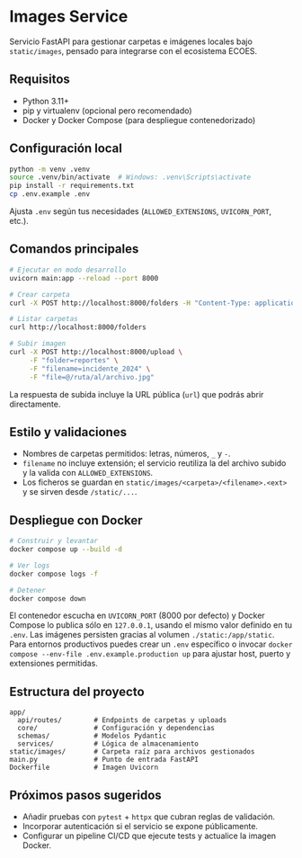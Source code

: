 # Images Service

Servicio FastAPI para gestionar carpetas e imágenes locales bajo `static/images`, pensado para integrarse con el ecosistema ECOES.

## Requisitos
- Python 3.11+
- pip y virtualenv (opcional pero recomendado)
- Docker y Docker Compose (para despliegue contenedorizado)

## Configuración local
```bash
python -m venv .venv
source .venv/bin/activate  # Windows: .venv\Scripts\activate
pip install -r requirements.txt
cp .env.example .env
```
Ajusta `.env` según tus necesidades (`ALLOWED_EXTENSIONS`, `UVICORN_PORT`, etc.).

## Comandos principales
```bash
# Ejecutar en modo desarrollo
uvicorn main:app --reload --port 8000

# Crear carpeta
curl -X POST http://localhost:8000/folders -H "Content-Type: application/json" -d '{"name":"reportes"}'

# Listar carpetas
curl http://localhost:8000/folders

# Subir imagen
curl -X POST http://localhost:8000/upload \
     -F "folder=reportes" \
     -F "filename=incidente_2024" \
     -F "file=@/ruta/al/archivo.jpg"
```
La respuesta de subida incluye la URL pública (`url`) que podrás abrir directamente.

## Estilo y validaciones
- Nombres de carpetas permitidos: letras, números, `_` y `-`.
- `filename` no incluye extensión; el servicio reutiliza la del archivo subido y la valida con `ALLOWED_EXTENSIONS`.
- Los ficheros se guardan en `static/images/<carpeta>/<filename>.<ext>` y se sirven desde `/static/...`.

## Despliegue con Docker
```bash
# Construir y levantar
docker compose up --build -d

# Ver logs
docker compose logs -f

# Detener
docker compose down
```
El contenedor escucha en `UVICORN_PORT` (8000 por defecto) y Docker Compose lo publica sólo en `127.0.0.1`, usando el mismo valor definido en tu `.env`. Las imágenes persisten gracias al volumen `./static:/app/static`.
Para entornos productivos puedes crear un `.env` específico o invocar `docker compose --env-file .env.example.production up` para ajustar host, puerto y extensiones permitidas.

## Estructura del proyecto
```
app/
  api/routes/        # Endpoints de carpetas y uploads
  core/              # Configuración y dependencias
  schemas/           # Modelos Pydantic
  services/          # Lógica de almacenamiento
static/images/       # Carpeta raíz para archivos gestionados
main.py              # Punto de entrada FastAPI
Dockerfile           # Imagen Uvicorn
```

## Próximos pasos sugeridos
- Añadir pruebas con `pytest` + `httpx` que cubran reglas de validación.
- Incorporar autenticación si el servicio se expone públicamente.
- Configurar un pipeline CI/CD que ejecute tests y actualice la imagen Docker.

